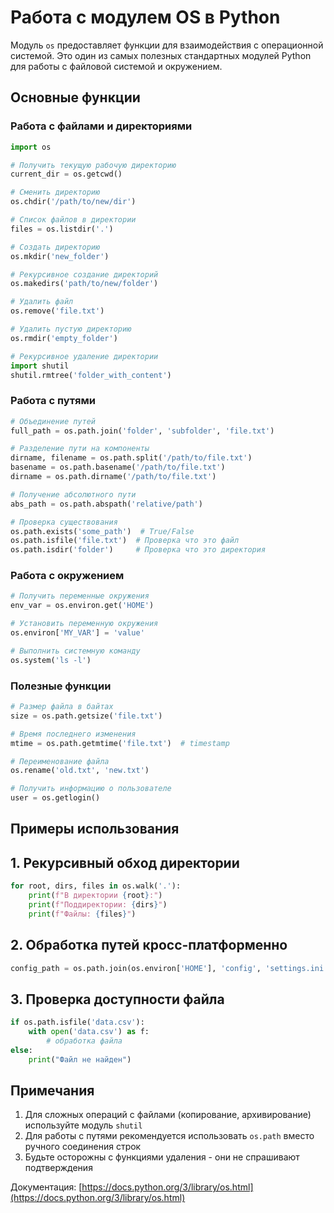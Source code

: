 # Работа с модулем OS в Python

Модуль `os` предоставляет функции для взаимодействия с операционной системой. Это один из самых полезных стандартных модулей Python для работы с файловой системой и окружением.

## Основные функции

### Работа с файлами и директориями

```python
import os

# Получить текущую рабочую директорию
current_dir = os.getcwd()

# Сменить директорию
os.chdir('/path/to/new/dir')

# Список файлов в директории
files = os.listdir('.')

# Создать директорию
os.mkdir('new_folder')

# Рекурсивное создание директорий
os.makedirs('path/to/new/folder')

# Удалить файл
os.remove('file.txt')

# Удалить пустую директорию
os.rmdir('empty_folder')

# Рекурсивное удаление директории
import shutil
shutil.rmtree('folder_with_content')
```

### Работа с путями

```python
# Объединение путей
full_path = os.path.join('folder', 'subfolder', 'file.txt')

# Разделение пути на компоненты
dirname, filename = os.path.split('/path/to/file.txt')
basename = os.path.basename('/path/to/file.txt')
dirname = os.path.dirname('/path/to/file.txt')

# Получение абсолютного пути
abs_path = os.path.abspath('relative/path')

# Проверка существования
os.path.exists('some_path')  # True/False
os.path.isfile('file.txt')  # Проверка что это файл
os.path.isdir('folder')     # Проверка что это директория
```

### Работа с окружением

```python
# Получить переменные окружения
env_var = os.environ.get('HOME')

# Установить переменную окружения
os.environ['MY_VAR'] = 'value'

# Выполнить системную команду
os.system('ls -l')
```

### Полезные функции

```python
# Размер файла в байтах
size = os.path.getsize('file.txt')

# Время последнего изменения
mtime = os.path.getmtime('file.txt')  # timestamp

# Переименование файла
os.rename('old.txt', 'new.txt')

# Получить информацию о пользователе
user = os.getlogin()
```

## Примеры использования

## 1. Рекурсивный обход директории

```python
for root, dirs, files in os.walk('.'):
    print(f"В директории {root}:")
    print(f"Поддиректории: {dirs}")
    print(f"Файлы: {files}")
```

## 2. Обработка путей кросс-платформенно

```python
config_path = os.path.join(os.environ['HOME'], 'config', 'settings.ini')
```

## 3. Проверка доступности файла

```python
if os.path.isfile('data.csv'):
    with open('data.csv') as f:
        # обработка файла
else:
    print("Файл не найден")
```

## Примечания

1. Для сложных операций с файлами (копирование, архивирование) используйте модуль `shutil`
2. Для работы с путями рекомендуется использовать `os.path` вместо ручного соединения строк
3. Будьте осторожны с функциями удаления - они не спрашивают подтверждения

Документация: [https://docs.python.org/3/library/os.html](https://docs.python.org/3/library/os.html)
